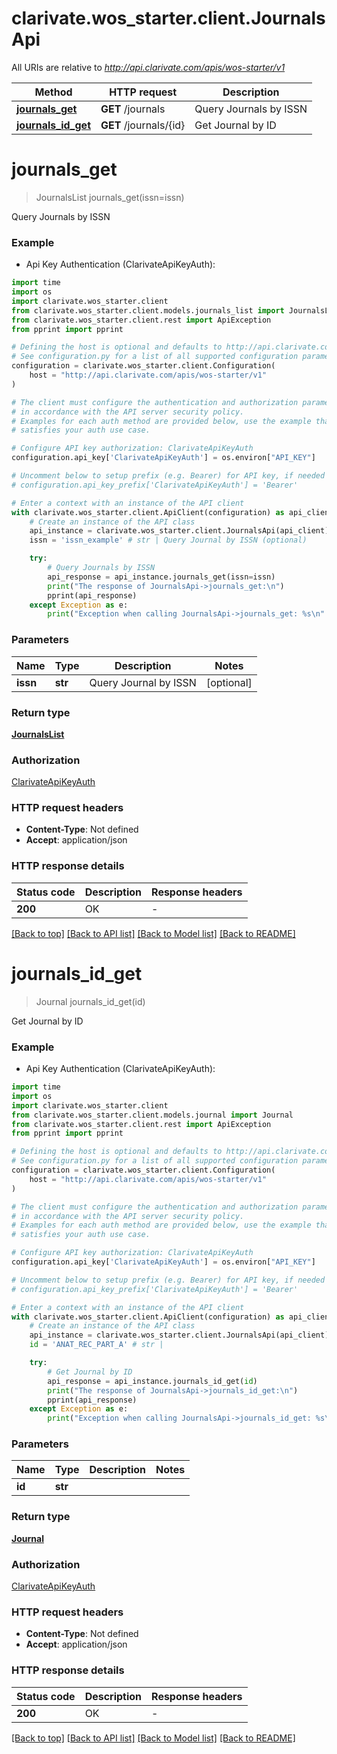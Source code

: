 # clarivate.wos_starter.client.JournalsApi

All URIs are relative to *http://api.clarivate.com/apis/wos-starter/v1*

Method | HTTP request | Description
------------- | ------------- | -------------
[**journals_get**](JournalsApi.md#journals_get) | **GET** /journals | Query Journals by ISSN
[**journals_id_get**](JournalsApi.md#journals_id_get) | **GET** /journals/{id} | Get Journal by ID


# **journals_get**
> JournalsList journals_get(issn=issn)

Query Journals by ISSN

### Example

* Api Key Authentication (ClarivateApiKeyAuth):

```python
import time
import os
import clarivate.wos_starter.client
from clarivate.wos_starter.client.models.journals_list import JournalsList
from clarivate.wos_starter.client.rest import ApiException
from pprint import pprint

# Defining the host is optional and defaults to http://api.clarivate.com/apis/wos-starter/v1
# See configuration.py for a list of all supported configuration parameters.
configuration = clarivate.wos_starter.client.Configuration(
    host = "http://api.clarivate.com/apis/wos-starter/v1"
)

# The client must configure the authentication and authorization parameters
# in accordance with the API server security policy.
# Examples for each auth method are provided below, use the example that
# satisfies your auth use case.

# Configure API key authorization: ClarivateApiKeyAuth
configuration.api_key['ClarivateApiKeyAuth'] = os.environ["API_KEY"]

# Uncomment below to setup prefix (e.g. Bearer) for API key, if needed
# configuration.api_key_prefix['ClarivateApiKeyAuth'] = 'Bearer'

# Enter a context with an instance of the API client
with clarivate.wos_starter.client.ApiClient(configuration) as api_client:
    # Create an instance of the API class
    api_instance = clarivate.wos_starter.client.JournalsApi(api_client)
    issn = 'issn_example' # str | Query Journal by ISSN (optional)

    try:
        # Query Journals by ISSN
        api_response = api_instance.journals_get(issn=issn)
        print("The response of JournalsApi->journals_get:\n")
        pprint(api_response)
    except Exception as e:
        print("Exception when calling JournalsApi->journals_get: %s\n" % e)
```



### Parameters


Name | Type | Description  | Notes
------------- | ------------- | ------------- | -------------
 **issn** | **str**| Query Journal by ISSN | [optional] 

### Return type

[**JournalsList**](JournalsList.md)

### Authorization

[ClarivateApiKeyAuth](../README.md#ClarivateApiKeyAuth)

### HTTP request headers

 - **Content-Type**: Not defined
 - **Accept**: application/json

### HTTP response details

| Status code | Description | Response headers |
|-------------|-------------|------------------|
**200** | OK |  -  |

[[Back to top]](#) [[Back to API list]](../README.md#documentation-for-api-endpoints) [[Back to Model list]](../README.md#documentation-for-models) [[Back to README]](../README.md)

# **journals_id_get**
> Journal journals_id_get(id)

Get Journal by ID

### Example

* Api Key Authentication (ClarivateApiKeyAuth):

```python
import time
import os
import clarivate.wos_starter.client
from clarivate.wos_starter.client.models.journal import Journal
from clarivate.wos_starter.client.rest import ApiException
from pprint import pprint

# Defining the host is optional and defaults to http://api.clarivate.com/apis/wos-starter/v1
# See configuration.py for a list of all supported configuration parameters.
configuration = clarivate.wos_starter.client.Configuration(
    host = "http://api.clarivate.com/apis/wos-starter/v1"
)

# The client must configure the authentication and authorization parameters
# in accordance with the API server security policy.
# Examples for each auth method are provided below, use the example that
# satisfies your auth use case.

# Configure API key authorization: ClarivateApiKeyAuth
configuration.api_key['ClarivateApiKeyAuth'] = os.environ["API_KEY"]

# Uncomment below to setup prefix (e.g. Bearer) for API key, if needed
# configuration.api_key_prefix['ClarivateApiKeyAuth'] = 'Bearer'

# Enter a context with an instance of the API client
with clarivate.wos_starter.client.ApiClient(configuration) as api_client:
    # Create an instance of the API class
    api_instance = clarivate.wos_starter.client.JournalsApi(api_client)
    id = 'ANAT_REC_PART_A' # str | 

    try:
        # Get Journal by ID
        api_response = api_instance.journals_id_get(id)
        print("The response of JournalsApi->journals_id_get:\n")
        pprint(api_response)
    except Exception as e:
        print("Exception when calling JournalsApi->journals_id_get: %s\n" % e)
```



### Parameters


Name | Type | Description  | Notes
------------- | ------------- | ------------- | -------------
 **id** | **str**|  | 

### Return type

[**Journal**](Journal.md)

### Authorization

[ClarivateApiKeyAuth](../README.md#ClarivateApiKeyAuth)

### HTTP request headers

 - **Content-Type**: Not defined
 - **Accept**: application/json

### HTTP response details

| Status code | Description | Response headers |
|-------------|-------------|------------------|
**200** | OK |  -  |

[[Back to top]](#) [[Back to API list]](../README.md#documentation-for-api-endpoints) [[Back to Model list]](../README.md#documentation-for-models) [[Back to README]](../README.md)


